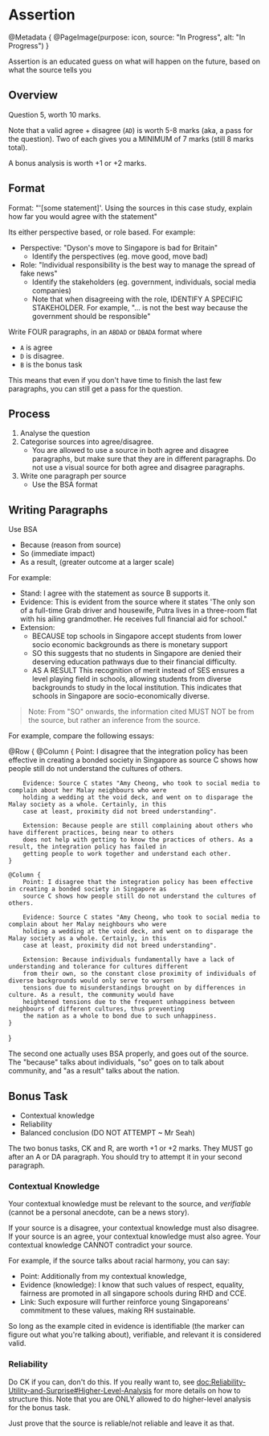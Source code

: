 # Assertion
@Metadata {
    @PageImage(purpose: icon, source: "In Progress", alt: "In Progress")
}

Assertion is an educated guess on what will happen on the future, based on what the source tells you

## Overview

Question 5, worth 10 marks.

Note that a valid agree + disagree (`AD`)  is worth 5-8 marks (aka, a pass for the question). Two of each gives
you a MINIMUM of 7 marks (still 8 marks total).

A bonus analysis is worth +1 or +2 marks.

## Format

Format: "'[some statement]'. Using the sources in this case study, explain how far you would agree with the statement"

Its either perspective based, or role based. For example:
- Perspective: "Dyson's move to Singapore is bad for Britain"
    - Identify the perspectives (eg. move good, move bad)
- Role: "Individual responsibility is the best way to manage the spread of fake news"
    - Identify the stakeholders (eg. government, individuals, social media companies)
    - Note that when disagreeing with the role, IDENTIFY A SPECIFIC STAKEHOLDER. For example, "... is not the best way 
    because the government should be responsible"

Write FOUR paragraphs, in an `ABDAD` or `DBADA` format where 
- `A` is agree 
- `D` is disagree.
- `B` is the bonus task

This means that even if you don't have time to finish the last few paragraphs, you can still get a pass for the question.

## Process

1. Analyse the question
2. Categorise sources into agree/disagree. 
    - You are allowed to use a source in both agree and disagree paragraphs, but  make sure that they are in different 
    paragraphs. Do not use a visual source for both agree and disagree paragraphs.
3. Write one paragraph per source
    - Use the BSA format

## Writing Paragraphs

Use BSA
- Because (reason from source)
- So (immediate impact)
- As a result, (greater outcome at a larger scale)

For example:
- Stand: I agree with the statement as source B supports it.
- Evidence: This is evident from the source where it states 'The only son of a full-time Grab driver and housewife, 
Putra lives in a three-room flat with his ailing grandmother. He receives full financial aid for school."
- Extension: 
    - BECAUSE top schools in Singapore accept students from lower socio economic backgrounds as there is monetary 
    support
    - SO this suggests that no students in Singapore are denied their deserving education pathways due to their 
    financial difficulty.
    - AS A RESULT This recognition of merit instead of SES ensures a level playing field in schools, allowing students 
    from diverse backgrounds to study in the local institution. This indicates that schools in Singapore are 
    socio-economically diverse.

> Note: From "SO" onwards, the information cited MUST NOT be from the source, but rather an inference from the source.

For example, compare the following essays:

@Row {
    @Column {
        Point: I disagree that the integration policy has been effective in creating a bonded society in Singapore as 
        source C shows how people still do not understand the cultures of others. 
        
        Evidence: Source C states "Amy Cheong, who took to social media to complain about her Malay neighbours who were 
        holding a wedding at the void deck, and went on to disparage the Malay society as a whole. Certainly, in this 
        case at least, proximity did not breed understanding". 
        
        Extension: Because people are still complaining about others who have different practices, being near to others 
        does not help with getting to know the practices of others. As a result, the integration policy has failed in 
        getting people to work together and understand each other.
    }

    @Column {
        Point: I disagree that the integration policy has been effective in creating a bonded society in Singapore as 
        source C shows how people still do not understand the cultures of others. 
        
        Evidence: Source C states "Amy Cheong, who took to social media to complain about her Malay neighbours who were 
        holding a wedding at the void deck, and went on to disparage the Malay society as a whole. Certainly, in this 
        case at least, proximity did not breed understanding". 
        
        Extension: Because individuals fundamentally have a lack of understanding and tolerance for cultures different 
        from their own, so the constant close proximity of individuals of diverse backgrounds would only serve to worsen 
        tensions due to misunderstandings brought on by differences in culture. As a result, the community would have 
        heightened tensions due to the frequent unhappiness between neighbours of different cultures, thus preventing 
        the nation as a whole to bond due to such unhappiness.
    }
}

The second one actually uses BSA properly, and goes out of the source. The "because" talks about individuals, "so" goes
on to talk about community, and "as a result" talks about the nation.

## Bonus Task

- Contextual knowledge
- Reliability
- Balanced conclusion (DO NOT ATTEMPT ~ Mr Seah)

The two bonus tasks, CK and R, are worth +1 or +2 marks. They MUST go after an A or DA paragraph. You should try to
attempt it in your second paragraph.

### Contextual Knowledge

Your contextual knowledge must be relevant to the source, and *verifiable* (cannot be a personal anecdote, can be a news 
story).

If your source is a disagree, your contextual knowledge must also disagree. If your source is an agree, your contextual
knowledge must also agree. Your contextual knowledge CANNOT contradict your source.

For example, if the source talks about racial harmony, you can say:
- Point: Additionally from my contextual knowledge, 
- Evidence (knowledge): I know that such values of respect, equality, fairness are promoted in all singapore schools 
during RHD and CCE. 
- Link: Such exposure will further reinforce young Singaporeans' commitment to these values, making RH sustainable.

So long as the example cited in evidence is identifiable (the marker can figure out what you're talking about), 
verifiable, and relevant it is considered valid.

### Reliability

Do CK if you can, don't do this. If you really want to, see <doc:Reliability-Utility-and-Surprise#Higher-Level-Analysis> 
for more details on how to structure this. Note that you are ONLY allowed to do higher-level analysis for the bonus task.

Just prove that the source is reliable/not reliable and leave it as that.
